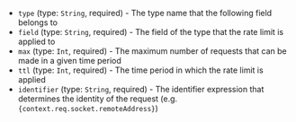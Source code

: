 
* `type` (type: `String`, required) - The type name that the following field belongs to
* `field` (type: `String`, required) - The field of the type that the rate limit is applied to
* `max` (type: `Int`, required) - The maximum number of requests that can be made in a given time period
* `ttl` (type: `Int`, required) - The time period in which the rate limit is applied
* `identifier` (type: `String`, required) - The identifier expression that determines the identity of the request (e.g. `{context.req.socket.remoteAddress}`)